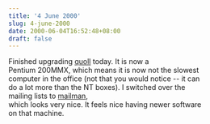 ```yaml
---
title: '4 June 2000'
slug: 4-june-2000
date: 2000-06-04T16:52:48+08:00
draft: false
---
```


Finished upgrading [quoll](http://www.daa.com.au/) today. It is now a\
Pentium 200MMX, which means it is now not the slowest\
computer in the office (not that you would notice \-- it can\
do a lot more than the NT boxes). I switched over the\
mailing lists to [mailman](http://www.list.org/),\
which looks very nice. It feels nice having newer software\
on that machine.
